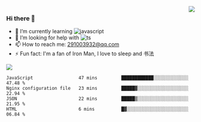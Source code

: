 <img align='right' src='https://github-readme-stats.vercel.app/api?username=niaogege&show_icons=true&theme=radical'/>

### Hi there 👋

- 🌱 I’m currently learning ![javascript](https://img.shields.io/badge/javacript-learn-orange)
- 🤔 I’m looking for help with ![ts](https://img.shields.io/badge/ts-learn-yellow)
- 📫 How to reach me: 291003932@qq.com
- ⚡ Fun fact:  I'm a fan of Iron Man, I love to sleep and 书法

![](https://github-readme-stats.vercel.app/api/top-langs/?username=niaogege&layout=compact)

<!--START_SECTION:waka-->
```text
JavaScript                 47 mins         ████████████░░░░░░░░░░░░░   47.48 % 
Nginx configuration file   23 mins         █████▓░░░░░░░░░░░░░░░░░░░   22.94 % 
JSON                       22 mins         █████▒░░░░░░░░░░░░░░░░░░░   21.95 % 
HTML                       6 mins          █▓░░░░░░░░░░░░░░░░░░░░░░░   06.84 % 
```
<!--END_SECTION:waka-->
